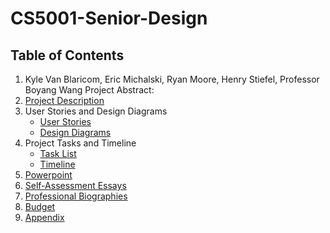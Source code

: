 # CS5001-Senior-Design

## Table of Contents
1. Kyle Van Blaricom, Eric Michalski, Ryan Moore, Henry Stiefel, Professor Boyang Wang
Project Abstract:
3. [Project Description](https://github.com/vanblakp/CS5001-Senior-Design/blob/main/Project-Description.md)
4. User Stories and Design Diagrams
    * [User Stories](https://github.com/vanblakp/CS5001-Senior-Design/blob/main/User-Stories.md)
    * [Design Diagrams](https://github.com/vanblakp/CS5001-Senior-Design/tree/main/Design_Diagrams)
5. Project Tasks and Timeline
    * [Task List](https://github.com/vanblakp/CS5001-Senior-Design/blob/main/Documents/Tasklist.md)
    * [Timeline](https://github.com/vanblakp/CS5001-Senior-Design/blob/main/Documents/Assignment6.md)
6. [Powerpoint]()
7. [Self-Assessment Essays](https://github.com/vanblakp/CS5001-Senior-Design/tree/main/Documents/Capstone%20Assessments)
8. [Professional Biographies](https://github.com/vanblakp/CS5001-Senior-Design/tree/main/Documents/Professional%20Biographies)
9. [Budget]()
10. [Appendix](https://github.com/vanblakp/CS5001-Senior-Design)
